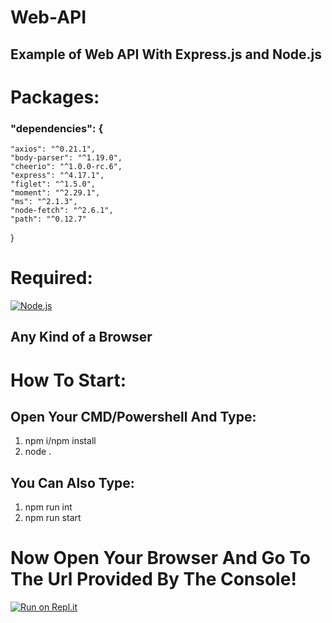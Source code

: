 # Web-API

## Example of Web API With Express.js and Node.js

# Packages: 

### "dependencies": {
    "axios": "^0.21.1",
    "body-parser": "^1.19.0",
    "cheerio": "^1.0.0-rc.6",
    "express": "^4.17.1",
    "figlet": "^1.5.0",
    "moment": "^2.29.1",
    "ms": "^2.1.3",
    "node-fetch": "^2.6.1",
    "path": "^0.12.7"
  }
  
# Required:
[![Node.js](https://nodejs.org/static/images/favicons/favicon-32x32.png)](https://nodejs.org/en/)
## Any Kind of a Browser
  
 # How To Start:
 ## Open Your CMD/Powershell And Type:
 1. npm i/npm install
 2. node .
## You Can Also Type:
1. npm run int
2. npm run start

# Now Open Your Browser And Go To The Url Provided By The Console!
[![Run on Repl.it](https://repl.it/badge/github/ZiroCore/web-api)](https://repl.it/github/ZiroCore/web-api)
